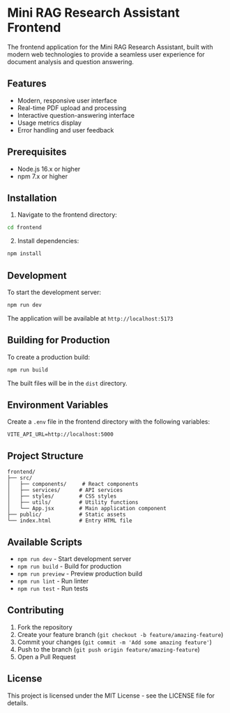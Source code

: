 # Mini RAG Research Assistant Frontend

The frontend application for the Mini RAG Research Assistant, built with modern web technologies to provide a seamless user experience for document analysis and question answering.

## Features

- Modern, responsive user interface
- Real-time PDF upload and processing
- Interactive question-answering interface
- Usage metrics display
- Error handling and user feedback

## Prerequisites

- Node.js 16.x or higher
- npm 7.x or higher

## Installation

1. Navigate to the frontend directory:
```bash
cd frontend
```

2. Install dependencies:
```bash
npm install
```

## Development

To start the development server:

```bash
npm run dev
```

The application will be available at `http://localhost:5173`

## Building for Production

To create a production build:

```bash
npm run build
```

The built files will be in the `dist` directory.

## Environment Variables

Create a `.env` file in the frontend directory with the following variables:

```
VITE_API_URL=http://localhost:5000
```

## Project Structure

```
frontend/
├── src/
│   ├── components/     # React components
│   ├── services/      # API services
│   ├── styles/        # CSS styles
│   ├── utils/         # Utility functions
│   └── App.jsx        # Main application component
├── public/            # Static assets
└── index.html         # Entry HTML file
```

## Available Scripts

- `npm run dev` - Start development server
- `npm run build` - Build for production
- `npm run preview` - Preview production build
- `npm run lint` - Run linter
- `npm run test` - Run tests

## Contributing

1. Fork the repository
2. Create your feature branch (`git checkout -b feature/amazing-feature`)
3. Commit your changes (`git commit -m 'Add some amazing feature'`)
4. Push to the branch (`git push origin feature/amazing-feature`)
5. Open a Pull Request

## License

This project is licensed under the MIT License - see the LICENSE file for details.
